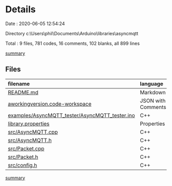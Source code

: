 # Details

Date : 2020-06-05 12:54:24

Directory c:\Users\phil\Documents\Arduino\libraries\asyncmqtt

Total : 9 files,  781 codes, 16 comments, 102 blanks, all 899 lines

[summary](results.md)

## Files
| filename | language | code | comment | blank | total |
| :--- | :--- | ---: | ---: | ---: | ---: |
| [README.md](/README.md) | Markdown | 7 | 0 | 6 | 13 |
| [aworkingversion.code-workspace](/aworkingversion.code-workspace) | JSON with Comments | 7 | 0 | 0 | 7 |
| [examples/AsyncMQTT_tester/AsyncMQTT_tester.ino](/examples/AsyncMQTT_tester/AsyncMQTT_tester.ino) | C++ | 105 | 0 | 26 | 131 |
| [library.properties](/library.properties) | Properties | 9 | 0 | 1 | 10 |
| [src/AsyncMQTT.cpp](/src/AsyncMQTT.cpp) | C++ | 210 | 3 | 21 | 234 |
| [src/AsyncMQTT.h](/src/AsyncMQTT.h) | C++ | 123 | 7 | 19 | 149 |
| [src/Packet.cpp](/src/Packet.cpp) | C++ | 184 | 4 | 16 | 204 |
| [src/Packet.h](/src/Packet.h) | C++ | 133 | 0 | 10 | 143 |
| [src/config.h](/src/config.h) | C++ | 3 | 2 | 3 | 8 |

[summary](results.md)